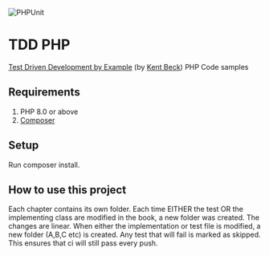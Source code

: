 ![PHPUnit](https://github.com/TopTierCode/tdd-php/workflows/PHPUnit/badge.svg?branch=master)

# TDD PHP
[Test Driven Development by Example](https://www.amazon.com/Test-Driven-Development-Kent-Beck/dp/0321146530) 
(by [Kent Beck](https://twitter.com/KentBeck)) PHP Code samples

## Requirements
1. PHP 8.0 or above
2. [Composer](https://getcomposer.org/)

## Setup
Run composer install. 
## How to use this project
Each chapter contains its own folder. Each time EITHER the test OR the 
implementing class are modified in the book, a new folder was created.
The changes are linear. When either the implementation or test file is
modified, a new folder (A,B,C etc) is created. Any test that will fail
is marked as skipped. This ensures that ci will still pass every push.